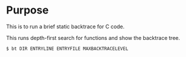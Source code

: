 # Purpose

This is to run a brief static backtrace for C code.

This runs depth-first search for functions and show the backtrace tree.


```
$ bt DIR ENTRYLINE ENTRYFILE MAXBACKTRACELEVEL
```

